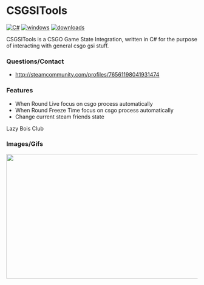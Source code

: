 # CSGSITools

[![C#](https://img.shields.io/badge/language-C%23-green.svg)](https://en.wikipedia.org/wiki/C%2B%2B)
[![windows](https://img.shields.io/badge/platform-windows-blue.svg)](https://en.wikipedia.org/wiki/Microsoft_Windows)
[![downloads](https://img.shields.io/github/downloads/sp0ok3r/CSGSITools/total.svg)](https://github.com/CSGSITools/Mercury)

CSGSITools is a CSGO Game State Integration, written in C# for the purpose of interacting with general csgo gsi stuff.

### Questions/Contact
* http://steamcommunity.com/profiles/76561198041931474

### Features
* When Round Live focus on csgo process automatically
* When Round Freeze Time focus on csgo process automatically
* Change current steam friends state

Lazy Bois Club


### Images/Gifs

<img align="left" width="606" height="328" src="https://raw.githubusercontent.com/sp0ok3r/CSGSITools/master/images/csgsiTool1.png">
